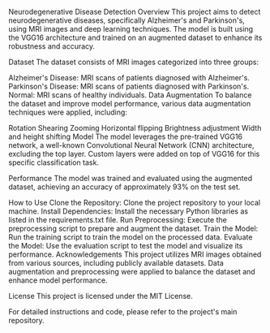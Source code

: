 Neurodegenerative Disease Detection
Overview
This project aims to detect neurodegenerative diseases, specifically Alzheimer's and Parkinson's, using MRI images and deep learning techniques. The model is built using the VGG16 architecture and trained on an augmented dataset to enhance its robustness and accuracy.

Dataset
The dataset consists of MRI images categorized into three groups:

Alzheimer's Disease: MRI scans of patients diagnosed with Alzheimer's.
Parkinson's Disease: MRI scans of patients diagnosed with Parkinson's.
Normal: MRI scans of healthy individuals.
Data Augmentation
To balance the dataset and improve model performance, various data augmentation techniques were applied, including:

Rotation
Shearing
Zooming
Horizontal flipping
Brightness adjustment
Width and height shifting
Model
The model leverages the pre-trained VGG16 network, a well-known Convolutional Neural Network (CNN) architecture, excluding the top layer. Custom layers were added on top of VGG16 for this specific classification task.

Performance
The model was trained and evaluated using the augmented dataset, achieving an accuracy of approximately 93% on the test set.

How to Use
Clone the Repository: Clone the project repository to your local machine.
Install Dependencies: Install the necessary Python libraries as listed in the requirements.txt file.
Run Preprocessing: Execute the preprocessing script to prepare and augment the dataset.
Train the Model: Run the training script to train the model on the processed data.
Evaluate the Model: Use the evaluation script to test the model and visualize its performance.
Acknowledgements
This project utilizes MRI images obtained from various sources, including publicly available datasets. Data augmentation and preprocessing were applied to balance the dataset and enhance model performance.

License
This project is licensed under the MIT License.

For detailed instructions and code, please refer to the project's main repository.
